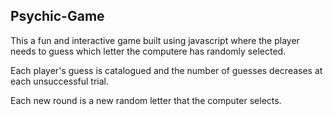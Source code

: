 ## Psychic-Game

This a fun and interactive game built using javascript where the player needs to guess which letter the computere has randomly selected.

Each player's guess is catalogued and the number of guesses decreases at each unsuccessful trial.

Each new round is a new random letter that the computer selects.
